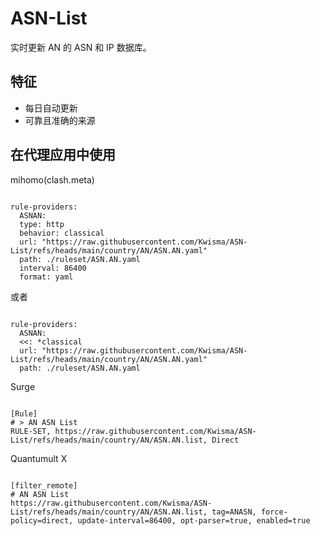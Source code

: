 
# ASN-List
    
实时更新 AN 的 ASN 和 IP 数据库。
    
## 特征
    
- 每日自动更新
- 可靠且准确的来源
    
## 在代理应用中使用
    
mihomo(clash.meta)
   
<pre><code class="language-javascript">
rule-providers:
  ASNAN:
  type: http
  behavior: classical
  url: "https://raw.githubusercontent.com/Kwisma/ASN-List/refs/heads/main/country/AN/ASN.AN.yaml"
  path: ./ruleset/ASN.AN.yaml
  interval: 86400
  format: yaml
</code></pre>

或者

<pre><code class="language-javascript">
rule-providers:
  ASNAN:
  <<: *classical
  url: "https://raw.githubusercontent.com/Kwisma/ASN-List/refs/heads/main/country/AN/ASN.AN.yaml"
  path: ./ruleset/ASN.AN.yaml
</code></pre>
    
Surge
    
<pre><code class="language-javascript">
[Rule]
# > AN ASN List
RULE-SET, https://raw.githubusercontent.com/Kwisma/ASN-List/refs/heads/main/country/AN/ASN.AN.list, Direct
</code></pre>
    
Quantumult X
    
<pre><code class="language-javascript">
[filter_remote]
# AN ASN List
https://raw.githubusercontent.com/Kwisma/ASN-List/refs/heads/main/country/AN/ASN.AN.list, tag=ANASN, force-policy=direct, update-interval=86400, opt-parser=true, enabled=true
</code></pre>
